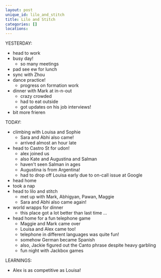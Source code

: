 ```yaml
---
layout: post
unique_id: lilo_and_stitch
title: Lilo and Stitch
categories: []
locations: 
---
```


YESTERDAY:
* head to work
* busy day!
  * so many meetings
* pad see ew for lunch
* sync with Zhou
* dance practice!
  * progress on formation work
* dinner with Mark at in-n-out
  * crazy crowded
  * had to eat outside
  * got updates on his job interviews!
* bit more frieren

TODAY:
* climbing with Louisa and Sophie
  * Sara and Abhi also came!
  * arrived almost an hour late
* head to Castro St for udon!
  * alex joined us
  * also Kate and Augustina and Salman
  * haven't seen Salman in ages
  * Augustina is from Argentina!
  * had to drop off Louisa early due to on-call issue at Google
* head home
* took a nap
* head to lilo and stitch
  * met up with Mark, Abhigyan, Pawan, Maggie
  * Sara and Abhi also came again!
* world wrapps for dinner
  * this place got a lot better than last time ...
* head home for a fun telephone game
  * Maggie and Mark came over
  * Louisa and Alex came too!
  * telephone in different languages was quite fun!
  * somehow German became Spanish
  * also, Jackie figured out the Canto phrase despite heavy garbling
  * fun night with Jackbox games

LEARNINGS:
* Alex is as competitive as Louisa!
